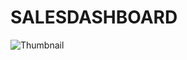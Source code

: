 # SALESDASHBOARD

![Thumbnail](https://user-images.githubusercontent.com/25372409/122732822-7dc19080-d231-11eb-9ca0-599dc8315b75.PNG)
